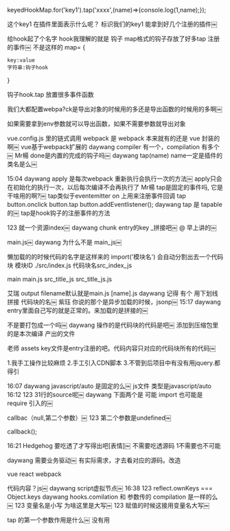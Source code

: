 keyedHookMap.for('key1').tap('xxxx',(name)=>{console.log(1,name);});   

这个key1 在插件里面表示什么呢？  标识我们的key1 能拿到好几个注册的插件￼

给hook起了个名字
hook我理解的就是 钩子 map格式的钩子存放了好多tap 注册的事件￼
不是这样的
map= {

    key:value
    字符串:钩子hook
}

钩子hook.tap 放置很多事件函数


我们大都配置webpa?ck是导出对象的时候用的多还是导出函数的时候用的多啊￼

如果需要拿到env参数就可以导出函数，如果不需要参数就导出对象



vue.config.js 里的链式调用 webpack 是 webpack 本来就有的还是 vue 封装的啊￼
vue基于webpack扩展的
daywang
compiler 有一个，compilation 有多个￼
Mr楊
done是内置的完成的钩子吗￼
daywang
tap(name)  name一定是插件的类名是么￼



15:04
daywang
apply 是每次webpack 重新执行会执行一次的方法￼
apply只会在初始化的执行一次，以后每次编译不会再执行了
Mr楊
tap是固定的事件吗, 它是干啥用的啊?￼
tap类似于eventemitter on
上用来注册事件回调
tap  
button.onclick 
button.tap
button.addEventlistener();
daywang
tap 是 tapable 的￼
tap是hook钩子的注册事件的方法



123
就一个资源index￼
daywang
chunk entry的key _拼接吧￼
@
早上讲的￼

main.js￼
daywang
为什么不是 main_js￼

懒加载的的时候代码的名字是这样来的
import('模块名')
会自动分割出去一个代码块
模块ID ./src/index.js
代码块名src_index_js

main main.js
src_title_js src_title_js.js

艾瑞
output filename默认就是main.js [name].js
daywang
记得 有个 用下划线拼接  代码块的名￼
紫珏
你说的那个是异步加载的时候，jsonp￼
15:17
daywang
entry里面自己写的就是正常的。来加载的是拼接的￼



不是要打包成一个吗￼
daywang
操作的是代码块的代码是吧￼
添加到压缩包里的是本次编译 产出的文件

老师 assets key文件是entry注册的吧。代码内容只对应的代码块所有的代码￼


1.我手工操作比较麻烦 
2.手工引入CDN脚本
3.不管到后项目中有没有用jquery.都得引


16:07
daywang
javascript/auto 是固定的么￼
js文件 类型是javascript/auto
16:12
123
31行的source呢￼
daywang
下面两个是 可能 import 也可能是 require 引入的￼

callbac（null,第二个参数）￼
123
第二个参数是undefined￼

callback();


16:21
Hedgehog
要吃透了才写得出吧[表情]￼
不需要吃透源码 1不需要也不可能

daywang
需要业务驱动￼
有实际需求，才去看对应的源码。改造

vue react webpack


代码内容？js￼
daywang
script虚拟节点￼
16:38
123
reflect.ownKeys === Object.keys
daywang
hooks.comilation  和 参数传的 compilation 是一样的么￼
123
变量名是小写 为啥这里是大写￼
123
赋值的时候这接用变量名大写￼

tap 的第一个参数作用是什么￼ 没有用
